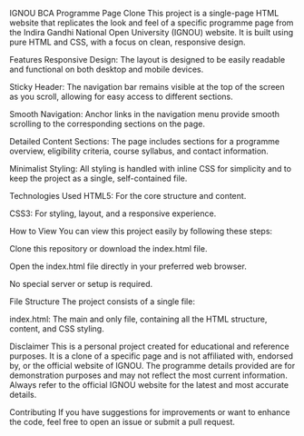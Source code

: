 IGNOU BCA Programme Page Clone
This project is a single-page HTML website that replicates the look and feel of a specific programme page from the Indira Gandhi National Open University (IGNOU) website. It is built using pure HTML and CSS, with a focus on clean, responsive design.

Features
Responsive Design: The layout is designed to be easily readable and functional on both desktop and mobile devices.

Sticky Header: The navigation bar remains visible at the top of the screen as you scroll, allowing for easy access to different sections.

Smooth Navigation: Anchor links in the navigation menu provide smooth scrolling to the corresponding sections on the page.

Detailed Content Sections: The page includes sections for a programme overview, eligibility criteria, course syllabus, and contact information.

Minimalist Styling: All styling is handled with inline CSS for simplicity and to keep the project as a single, self-contained file.

Technologies Used
HTML5: For the core structure and content.

CSS3: For styling, layout, and a responsive experience.

How to View
You can view this project easily by following these steps:

Clone this repository or download the index.html file.

Open the index.html file directly in your preferred web browser.

No special server or setup is required.

File Structure
The project consists of a single file:

index.html: The main and only file, containing all the HTML structure, content, and CSS styling.

Disclaimer
This is a personal project created for educational and reference purposes. It is a clone of a specific page and is not affiliated with, endorsed by, or the official website of IGNOU. The programme details provided are for demonstration purposes and may not reflect the most current information. Always refer to the official IGNOU website for the latest and most accurate details.

Contributing
If you have suggestions for improvements or want to enhance the code, feel free to open an issue or submit a pull request.
